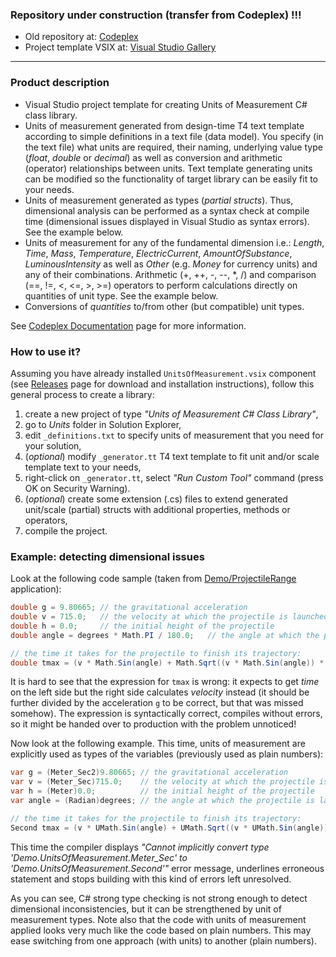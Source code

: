 ### Repository under construction (transfer from Codeplex) !!!
* Old repository at: [Codeplex](http://unitsofmeasurement.codeplex.com/)
* Project template VSIX at: [Visual Studio Gallery](https://visualstudiogallery.msdn.microsoft.com/a5cfc415-a98c-42c0-99e9-2149f5b88db8)

---

### Product description
* Visual Studio project template for creating Units of Measurement C# class library. 
* Units of measurement generated from design-time T4 text template according to simple definitions in a text file (data model). You specify (in the text file) what units are required, their naming, underlying value type (_float_, _double_ or _decimal_) as well as conversion and arithmetic (operator) relationships between units. Text template generating units can be modified so the functionality of target library can be easily fit to your needs. 
* Units of measurement generated as types (_partial structs_). Thus, dimensional analysis can be performed as a syntax check at compile time (dimensional issues displayed in Visual Studio as syntax errors). See the example below. 
* Units of measurement for any of the fundamental dimension i.e.: _Length_, _Time_, _Mass_, _Temperature_, _ElectricCurrent_, _AmountOfSubstance_, _LuminousIntensity_ as well as _Other_ (e.g. _Money_ for currency units) and any of their combinations. 
Arithmetic (+, ++, -, --, *, /) and comparison (==, !=, <, <=, >, >=) operators to perform calculations directly on quantities of unit type. See the example below. 
* Conversions of _quantities_ to/from other (but compatible) unit types.

See [Codeplex Documentation](http://unitsofmeasurement.codeplex.com/documentation) page for more information.

### How to use it?
Assuming you have already installed `UnitsOfMeasurement.vsix` component (see [Releases](https://github.com/mangh/unitsofmeasurement/releases) page for download and installation instructions), follow this general process to create a library:

1. create a new project of type *"Units of Measurement C# Class Library"*, 
2. go to *Units* folder in Solution Explorer, 
3. edit `_definitions.txt` to specify units of measurement that you need for your solution, 
4. (*optional*) modify `_generator.tt` T4 text template to fit unit and/or scale template text to your needs, 
5. right-click on `_generator.tt`, select *"Run Custom Tool"* command (press OK on Security Warning). 
6. (*optional*) create some extension (.cs) files to extend generated unit/scale (partial) structs with additional properties, methods or operators, 
7. compile the project.

### Example: detecting dimensional issues
Look at the following code sample (taken from [Demo/ProjectileRange](https://github.com/mangh/unitsofmeasurement/blob/master/Demo/ProjectileRange/Program.cs) application):
```C#
double g = 9.80665; // the gravitational acceleration
double v = 715.0;   // the velocity at which the projectile is launched (AK-47)
double h = 0.0;     // the initial height of the projectile
double angle = degrees * Math.PI / 180.0;	// the angle at which the projectile is launched

// the time it takes for the projectile to finish its trajectory:
double tmax = (v * Math.Sin(angle) + Math.Sqrt((v * Math.Sin(angle)) * (v * Math.Sin(angle)) + 2.0 * g * h));
```
It is hard to see that the expression for `tmax` is wrong: it expects to get _time_ on the left side but the right side calculates _velocity_ instead (it should be further divided by the acceleration `g` to be correct, but that was missed somehow). The expression is syntactically correct, compiles without errors, so it might be handed over to production with the problem unnoticed! 

Now look at the following example. This time, units of measurement are explicitly used as types of the variables (previously used as plain numbers):
```C#
var g = (Meter_Sec2)9.80665; // the gravitational acceleration
var v = (Meter_Sec)715.0;    // the velocity at which the projectile is launched (AK-47)
var h = (Meter)0.0;          // the initial height of the projectile
var angle = (Radian)degrees; // the angle at which the projectile is launched

// the time it takes for the projectile to finish its trajectory:
Second tmax = (v * UMath.Sin(angle) + UMath.Sqrt((v * UMath.Sin(angle)) * (v * UMath.Sin(angle)) + 2.0 * g * h));

```
This time the compiler displays _"Cannot implicitly convert type 'Demo.UnitsOfMeasurement.Meter_Sec' to 'Demo.UnitsOfMeasurement.Second'"_ error message, underlines erroneous statement and stops building with this kind of errors left unresolved.

As you can see, C# strong type checking is not strong enough to detect dimensional inconsistencies, but it can be strengthened by unit of measurement types. Note also that the code with units of measurement applied looks very much like the code based on plain numbers. This may ease switching from one approach (with units) to another (plain numbers).
